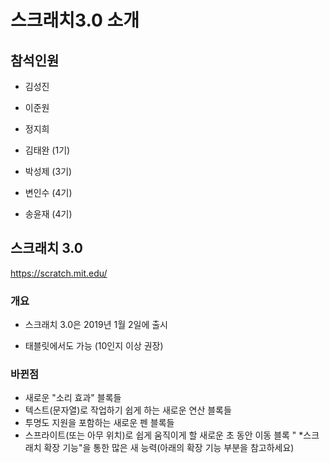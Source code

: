 # 스크래치3.0 소개

## 참석인원

* 김성진
* 이준원
* 정지희

* 김태완 (1기)
* 박성제 (3기)
* 변인수 (4기)
* 송윤재 (4기)


## 스크래치 3.0
https://scratch.mit.edu/

### 개요
* 스크래치 3.0은 2019년 1월 2일에 출시

* 태블릿에서도 가능 (10인지 이상 권장)

### 바뀐점
* 새로운 "소리 효과" 블록들
* 텍스트(문자열)로 작업하기 쉽게 하는 새로운 연산 블록들
* 투명도 지원을 포함하는 새로운 펜 블록들
* 스프라이트(또는 아무 위치)로 쉽게 움직이게 할 새로운 초 동안 이동 블록
" *스크래치 확장 기능"을 통한 많은 새 능력(아래의 확장 기능 부분을 참고하세요)
